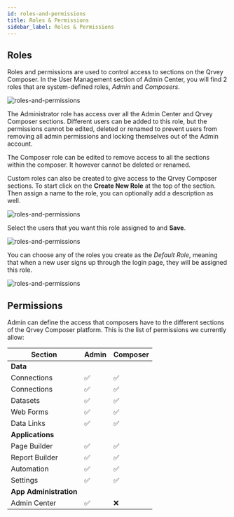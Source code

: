 ```yaml
---
id: roles-and-permissions
title: Roles & Permissions
sidebar_label: Roles & Permissions
---
```


<div style={{textAlign: "justify"}}>

## Roles
Roles and permissions are used to control access to sections on the Qrvey Composer. In the User Management section of Admin Center, you will find 2 roles that are system-defined roles, *Admin* and *Composers*. 

![roles-and-permissions](https://s3.amazonaws.com/cdn.qrvey.com/documentation_assets/admin/Roles+%26+Permissions/rp_1.png#thumbnail-80)

The Administrator role has access over all the Admin Center and Qrvey Composer sections. Different users can be added to this role, but the permissions cannot be edited, deleted or renamed to prevent users from removing all admin permissions and locking themselves out of the Admin account.

The Composer role can be edited to remove access to all the sections within the composer. It however cannot be deleted or renamed. 

Custom roles can also be created to give access to the Qrvey Composer sections. To start click on the **Create New Role** at the top of the section. Then assign a name to the role, you can optionally add a description as well. 

![roles-and-permissions](https://s3.amazonaws.com/cdn.qrvey.com/documentation_assets/admin/Roles+%26+Permissions/rp_2.png#thumbnail-60)

Select the users that you want this role assigned to and **Save**. 

![roles-and-permissions](https://s3.amazonaws.com/cdn.qrvey.com/documentation_assets/admin/Roles+%26+Permissions/rp_3.png#thumbnail-80)

You can choose any of the roles you create as the *Default Role*, meaning that when a new user signs up through the login page, they will be assigned this role. 

![roles-and-permissions](https://s3.amazonaws.com/cdn.qrvey.com/documentation_assets/admin/Roles+%26+Permissions/rp_4.png#thumbnail)

## Permissions
Admin can define the access that composers have to the different sections of the Qrvey Composer platform. This is the list of permissions we currently allow:

|          **Section**       |**Admin**                        |**Composer**                        |
|----------------|-------------------------------|-----------------------------|
|**Data**|
| Connections| ✅ | ✅ |
| Connections| ✅ | ✅ |
| Datasets| ✅ | ✅ |
| Web Forms| ✅ | ✅ |
| Data Links| ✅ | ✅ |
|**Applications**|
| Page Builder| ✅ | ✅ |
| Report Builder| ✅ | ✅ |
| Automation| ✅ | ✅ |
| Settings| ✅ | ✅ |
|**App Administration**|
| Admin Center| ✅ | ❌ |

</div>
